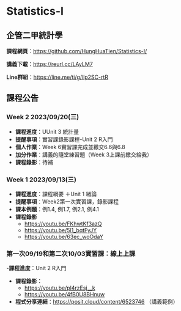 # Statistics-I

## 企管二甲統計學

**課程網頁**：https://github.com/HungHuaTien/Statistics-I/

**講義下載**：https://reurl.cc/LAyLM7

**Line群組**：https://line.me/ti/g/llp2SC-rtR

## 課程公告

### Week 2 2023/09/20(三)

- **課程進度**：UUnit 3 統計量
- **提醒事項**：實習課錄影課程-Unit 2 R入門
- **個人作業**：Week 6實習課完成並繳交6.6與6.8
- **加分作業**：講義的隨堂練習題（Week 3上課前繳交給我）
- **課程錄影**：待補

### Week 1 2023/09/13(三)
- **課程進度**：課程綱要 ＋Unit 1 緒論
- **提醒事項**：Week2第一次實習課，錄影課程
- **課本例題**：例1.4, 例1.7, 例2.1, 例4.1
- **課程錄影**
  - https://youtu.be/FKhwtKf3azQ
  - https://youtu.be/5l1_bqtFyJY
  - https://youtu.be/63ec_woOdaY 
  
### 第一次09/19和第二次10/03實習課：線上上課
-**課程進度**：Unit 2 R入門
- **課程錄影**：
  - https://youtu.be/pl4rzEsj__k
  - https://youtu.be/4fB0U8BHnuw
- **程式分享連結**：https://posit.cloud/content/6523746 （講義範例）

